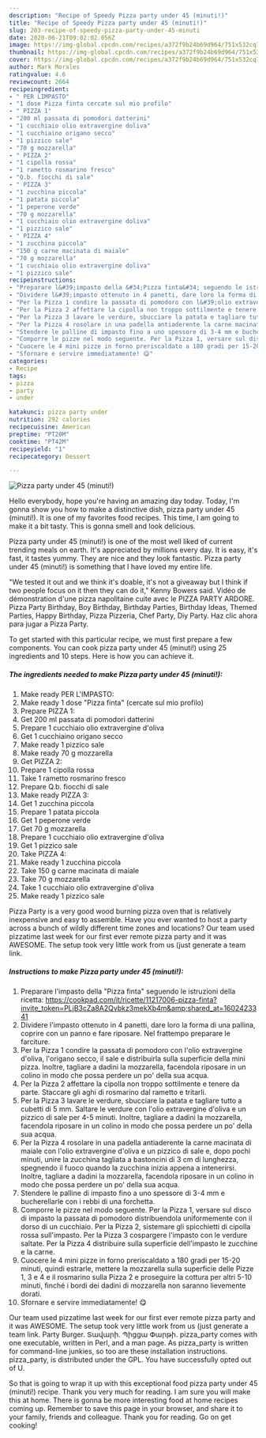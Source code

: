 ```yaml
---
description: "Recipe of Speedy Pizza party under 45 (minuti!)"
title: "Recipe of Speedy Pizza party under 45 (minuti!)"
slug: 203-recipe-of-speedy-pizza-party-under-45-minuti
date: 2020-06-21T09:02:02.056Z
image: https://img-global.cpcdn.com/recipes/a372f9b24b69d964/751x532cq70/pizza-party-under-45-minuti-recipe-main-photo.jpg
thumbnail: https://img-global.cpcdn.com/recipes/a372f9b24b69d964/751x532cq70/pizza-party-under-45-minuti-recipe-main-photo.jpg
cover: https://img-global.cpcdn.com/recipes/a372f9b24b69d964/751x532cq70/pizza-party-under-45-minuti-recipe-main-photo.jpg
author: Mark Morales
ratingvalue: 4.6
reviewcount: 2664
recipeingredient:
- " PER LIMPASTO"
- "1 dose Pizza finta cercate sul mio profilo"
- " PIZZA 1"
- "200 ml passata di pomodori datterini"
- "1 cucchiaio olio extravergine doliva"
- "1 cucchiaino origano secco"
- "1 pizzico sale"
- "70 g mozzarella"
- " PIZZA 2"
- "1 cipolla rossa"
- "1 rametto rosmarino fresco"
- "Q.b. fiocchi di sale"
- " PIZZA 3"
- "1 zucchina piccola"
- "1 patata piccola"
- "1 peperone verde"
- "70 g mozzarella"
- "1 cucchiaio olio extravergine doliva"
- "1 pizzico sale"
- " PIZZA 4"
- "1 zucchina piccola"
- "150 g carne macinata di maiale"
- "70 g mozzarella"
- "1 cucchiaio olio extravergine doliva"
- "1 pizzico sale"
recipeinstructions:
- "Preparare l&#39;impasto della &#34;Pizza finta&#34; seguendo le istruzioni della ricetta: https://cookpad.com/it/ricette/11217006-pizza-finta?invite_token=PLjB3cZa8A2Qvbkz3mekXb4m&amp;shared_at=1602423341"
- "Dividere l&#39;impasto ottenuto in 4 panetti, dare loro la forma di una pallina, coprire con un panno e fare riposare. Nel frattempo preparare le farciture."
- "Per la Pizza 1 condire la passata di pomodoro con l&#39;olio extravergine d&#39;oliva, l&#39;origano secco, il sale e distribuirla sulla superficie della mini pizza. Inoltre, tagliare a dadini la mozzarella, facendola riposare in un colino in modo che possa perdere un po&#39; della sua acqua."
- "Per la Pizza 2 affettare la cipolla non troppo sottilmente e tenere da parte. Staccare gli aghi di rosmarino dal rametto e tritarli."
- "Per la Pizza 3 lavare le verdure, sbucciare la patata e tagliare tutto a cubetti di 5 mm. Saltare le verdure con l&#39;olio extravergine d&#39;oliva e un pizzico di sale per 4-5 minuti. Inoltre, tagliare a dadini la mozzarella, facendola riposare in un colino in modo che possa perdere un po&#39; della sua acqua."
- "Per la Pizza 4 rosolare in una padella antiaderente la carne macinata di maiale con l&#39;olio extravergine d&#39;oliva e un pizzico di sale e, dopo pochi minuti, unire la zucchina tagliata a bastoncini di 3 cm di lunghezza, spegnendo il fuoco quando la zucchina inizia appena a intenerirsi. Inoltre, tagliare a dadini la mozzarella, facendola riposare in un colino in modo che possa perdere un po&#39; della sua acqua."
- "Stendere le palline di impasto fino a uno spessore di 3-4 mm e bucherellarle con i rebbi di una forchetta."
- "Comporre le pizze nel modo seguente. Per la Pizza 1, versare sul disco di impasto la passata di pomodoro distribuendola uniformemente con il dorso di un cucchiaio. Per la Pizza 2, sistemare gli spicchietti di cipolla rossa sull&#39;impasto. Per la Pizza 3 cospargere l&#39;impasto con le verdure saltate. Per la Pizza 4 distribuire sulla superficie dell&#39;impasto le zucchine e la carne."
- "Cuocere le 4 mini pizze in forno preriscaldato a 180 gradi per 15-20 minuti, quindi estrarle, mettere la mozzarella sulla superficie delle Pizze 1, 3 e 4 e il rosmarino sulla Pizza 2 e proseguire la cottura per altri 5-10 minuti, finché i bordi dei dadini di mozzarella non saranno lievemente dorati."
- "Sfornare e servire immediatamente! 😋"
categories:
- Recipe
tags:
- pizza
- party
- under

katakunci: pizza party under 
nutrition: 292 calories
recipecuisine: American
preptime: "PT20M"
cooktime: "PT42M"
recipeyield: "1"
recipecategory: Dessert

---
```



![Pizza party under 45 (minuti!)](https://img-global.cpcdn.com/recipes/a372f9b24b69d964/751x532cq70/pizza-party-under-45-minuti-recipe-main-photo.jpg)

Hello everybody, hope you're having an amazing day today. Today, I'm gonna show you how to make a distinctive dish, pizza party under 45 (minuti!). It is one of my favorites food recipes. This time, I am going to make it a bit tasty. This is gonna smell and look delicious.

Pizza party under 45 (minuti!) is one of the most well liked of current trending meals on earth. It's appreciated by millions every day. It is easy, it's fast, it tastes yummy. They are nice and they look fantastic. Pizza party under 45 (minuti!) is something that I have loved my entire life.

&#34;We tested it out and we think it&#39;s doable, it&#39;s not a giveaway but I think if two people focus on it then they can do it,&#34; Kenny Bowers said. Vidéo de démonstration d&#39;une pizza napolitaine cuite avec le PIZZA PARTY ARDORE. Pizza Party Birthday, Boy Birthday, Birthday Parties, Birthday Ideas, Themed Parties, Happy Birthday, Pizza Pizzeria, Chef Party, Diy Party. Haz clic ahora para jugar a Pizza Party.


To get started with this particular recipe, we must first prepare a few components. You can cook pizza party under 45 (minuti!) using 25 ingredients and 10 steps. Here is how you can achieve it.

<!--inarticleads1-->

##### The ingredients needed to make Pizza party under 45 (minuti!):

1. Make ready  PER L&#39;IMPASTO:
1. Make ready 1 dose &#34;Pizza finta&#34; (cercate sul mio profilo)
1. Prepare  PIZZA 1:
1. Get 200 ml passata di pomodori datterini
1. Prepare 1 cucchiaio olio extravergine d&#39;oliva
1. Get 1 cucchiaino origano secco
1. Make ready 1 pizzico sale
1. Make ready 70 g mozzarella
1. Get  PIZZA 2:
1. Prepare 1 cipolla rossa
1. Take 1 rametto rosmarino fresco
1. Prepare Q.b. fiocchi di sale
1. Make ready  PIZZA 3:
1. Get 1 zucchina piccola
1. Prepare 1 patata piccola
1. Get 1 peperone verde
1. Get 70 g mozzarella
1. Prepare 1 cucchiaio olio extravergine d&#39;oliva
1. Get 1 pizzico sale
1. Take  PIZZA 4:
1. Make ready 1 zucchina piccola
1. Take 150 g carne macinata di maiale
1. Take 70 g mozzarella
1. Take 1 cucchiaio olio extravergine d&#39;oliva
1. Make ready 1 pizzico sale


Pizza Party is a very good wood burning pizza oven that is relatively inexpensive and easy to assemble. Have you ever wanted to host a party across a bunch of wildly different time zones and locations? Our team used pizzatime last week for our first ever remote pizza party and it was AWESOME. The setup took very little work from us (just generate a team link. 

<!--inarticleads2-->

##### Instructions to make Pizza party under 45 (minuti!):

1. Preparare l&#39;impasto della &#34;Pizza finta&#34; seguendo le istruzioni della ricetta: https://cookpad.com/it/ricette/11217006-pizza-finta?invite_token=PLjB3cZa8A2Qvbkz3mekXb4m&amp;shared_at=1602423341
1. Dividere l&#39;impasto ottenuto in 4 panetti, dare loro la forma di una pallina, coprire con un panno e fare riposare. Nel frattempo preparare le farciture.
1. Per la Pizza 1 condire la passata di pomodoro con l&#39;olio extravergine d&#39;oliva, l&#39;origano secco, il sale e distribuirla sulla superficie della mini pizza. Inoltre, tagliare a dadini la mozzarella, facendola riposare in un colino in modo che possa perdere un po&#39; della sua acqua.
1. Per la Pizza 2 affettare la cipolla non troppo sottilmente e tenere da parte. Staccare gli aghi di rosmarino dal rametto e tritarli.
1. Per la Pizza 3 lavare le verdure, sbucciare la patata e tagliare tutto a cubetti di 5 mm. Saltare le verdure con l&#39;olio extravergine d&#39;oliva e un pizzico di sale per 4-5 minuti. Inoltre, tagliare a dadini la mozzarella, facendola riposare in un colino in modo che possa perdere un po&#39; della sua acqua.
1. Per la Pizza 4 rosolare in una padella antiaderente la carne macinata di maiale con l&#39;olio extravergine d&#39;oliva e un pizzico di sale e, dopo pochi minuti, unire la zucchina tagliata a bastoncini di 3 cm di lunghezza, spegnendo il fuoco quando la zucchina inizia appena a intenerirsi. Inoltre, tagliare a dadini la mozzarella, facendola riposare in un colino in modo che possa perdere un po&#39; della sua acqua.
1. Stendere le palline di impasto fino a uno spessore di 3-4 mm e bucherellarle con i rebbi di una forchetta.
1. Comporre le pizze nel modo seguente. Per la Pizza 1, versare sul disco di impasto la passata di pomodoro distribuendola uniformemente con il dorso di un cucchiaio. Per la Pizza 2, sistemare gli spicchietti di cipolla rossa sull&#39;impasto. Per la Pizza 3 cospargere l&#39;impasto con le verdure saltate. Per la Pizza 4 distribuire sulla superficie dell&#39;impasto le zucchine e la carne.
1. Cuocere le 4 mini pizze in forno preriscaldato a 180 gradi per 15-20 minuti, quindi estrarle, mettere la mozzarella sulla superficie delle Pizze 1, 3 e 4 e il rosmarino sulla Pizza 2 e proseguire la cottura per altri 5-10 minuti, finché i bordi dei dadini di mozzarella non saranno lievemente dorati.
1. Sfornare e servire immediatamente! 😋


Our team used pizzatime last week for our first ever remote pizza party and it was AWESOME. The setup took very little work from us (just generate a team link. Party Burger. Տավարի. Պիցցա Փարթի. pizza_party comes with one executable, written in Perl, and a man page. As pizza_party is written for command-line junkies, so too are these installation instructions. pizza_party, is distributed under the GPL. You have successfully opted out of U. 

So that is going to wrap it up with this exceptional food pizza party under 45 (minuti!) recipe. Thank you very much for reading. I am sure you will make this at home. There is gonna be more interesting food at home recipes coming up. Remember to save this page in your browser, and share it to your family, friends and colleague. Thank you for reading. Go on get cooking!
